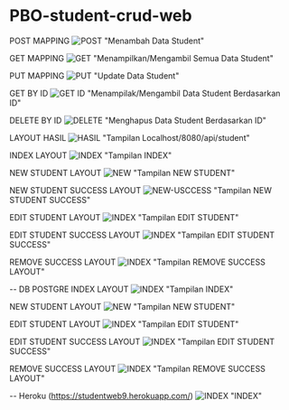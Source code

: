 # PBO-student-crud-web

POST MAPPING
![POST](img/PostMapping.png) "Menambah Data Student"

GET MAPPING
![GET](img/GetMapping.png) "Menampilkan/Mengambil Semua Data Student"

PUT MAPPING
![PUT](img/UpdateStudentByID.png) "Update Data Student"

GET BY ID
![GET ID](img/GetStudentByID.png) "Menampilak/Mengambil Data Student Berdasarkan ID"

DELETE BY ID
![DELETE](img/DeleteStudentByID.png) "Menghapus Data Student Berdasarkan ID"

LAYOUT HASIL
![HASIL](img/LayoutHasil.png) "Tampilan Localhost/8080/api/student"

INDEX LAYOUT
![INDEX](img/index.png) "Tampilan INDEX"

NEW STUDENT LAYOUT
![NEW](img/new.png) "Tampilan NEW STUDENT"

NEW STUDENT SUCCESS LAYOUT
![NEW-USCCESS](img/new-success.png) "Tampilan NEW STUDENT SUCCESS"

EDIT STUDENT LAYOUT
![INDEX](img/edit-form.png) "Tampilan EDIT STUDENT"

EDIT STUDENT SUCCESS LAYOUT
![INDEX](img/edit-success.png) "Tampilan EDIT STUDENT SUCCESS"

REMOVE SUCCESS LAYOUT
![INDEX](img/remove-success.png) "Tampilan REMOVE SUCCESS LAYOUT"

-- DB POSTGRE
INDEX LAYOUT
![INDEX](img/3-Awalan_postgresql.png) "Tampilan INDEX"

NEW STUDENT LAYOUT
![NEW](img/3-add_postgresql.png) "Tampilan NEW STUDENT"

EDIT STUDENT LAYOUT
![INDEX](img/3-edit_postgresql.png) "Tampilan EDIT STUDENT"

EDIT STUDENT SUCCESS LAYOUT
![INDEX](img/3-editSuccess_postgresql.png) "Tampilan EDIT STUDENT SUCCESS"

REMOVE SUCCESS LAYOUT
![INDEX](img/3-RemoveSuccess.png) "Tampilan REMOVE SUCCESS LAYOUT"

-- Heroku (https://studentweb9.herokuapp.com/)
![INDEX](img/heroku-awal.png) "INDEX"